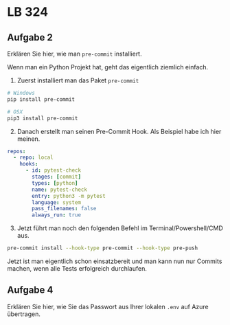 # LB 324

## Aufgabe 2
Erklären Sie hier, wie man `pre-commit` installiert.

Wenn man ein Python Projekt hat, geht das eigentlich ziemlich einfach.

1. Zuerst installiert man das Paket `pre-commit`
```bash
# Windows
pip install pre-commit

# OSX
pip3 install pre-commit
```

2. Danach erstellt man seinen Pre-Commit Hook. Als Beispiel habe ich hier meinen.
```yaml
repos:
  - repo: local
    hooks:
      - id: pytest-check
        stages: [commit]
        types: [python]
        name: pytest-check
        entry: python3 -m pytest
        language: system
        pass_filenames: false
        always_run: true
```

3. Jetzt führt man noch den folgenden Befehl im Terminal/Powershell/CMD aus.
```bash
pre-commit install --hook-type pre-commit --hook-type pre-push
```

Jetzt ist man eigentlich schon einsatzbereit und man kann nun nur Commits machen, wenn alle Tests erfolgreich durchlaufen.

## Aufgabe 4
Erklären Sie hier, wie Sie das Passwort aus Ihrer lokalen `.env` auf Azure übertragen.
